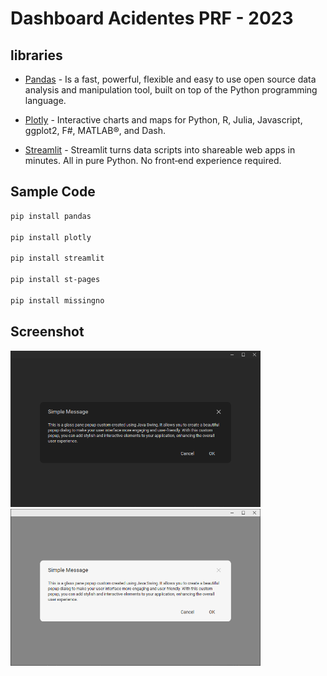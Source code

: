 # Dashboard Acidentes PRF - 2023

## libraries

- [Pandas](https://pandas.pydata.org/) - Is a fast, powerful, flexible and easy to use open source data analysis and manipulation tool, built on top of the Python programming language.

- [Plotly](https://plotly.com/graphing-libraries/) - Interactive charts and maps for Python, R, Julia, Javascript, ggplot2, F#, MATLAB®, and Dash.

- [Streamlit](https://streamlit.io/) - Streamlit turns data scripts into shareable web apps in minutes.
All in pure Python. No front‑end experience required.

## Sample Code

``` bash
pip install pandas

pip install plotly

pip install streamlit

pip install st-pages

pip install missingno
```

## Screenshot
<img src="https://github.com/DJ-Raven/swing-glasspane-popup/blob/main/screenshot/sample%20dark.png" alt="sample dark" width="400"/>&nbsp;
<img src="https://github.com/DJ-Raven/swing-glasspane-popup/blob/main/screenshot/sample%20light.png" alt="sample light" width="400"/>
